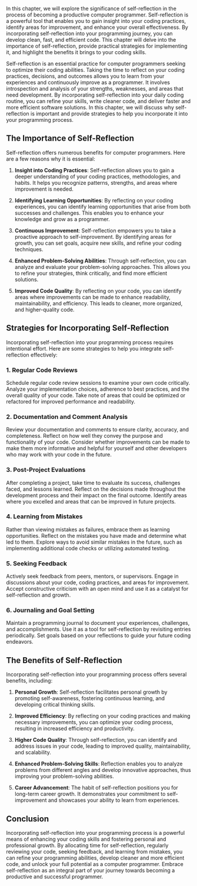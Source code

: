 
In this chapter, we will explore the significance of self-reflection in the process of becoming a productive computer programmer. Self-reflection is a powerful tool that enables you to gain insight into your coding practices, identify areas for improvement, and enhance your overall effectiveness. By incorporating self-reflection into your programming journey, you can develop clean, fast, and efficient code. This chapter will delve into the importance of self-reflection, provide practical strategies for implementing it, and highlight the benefits it brings to your coding skills.

Self-reflection is an essential practice for computer programmers seeking to optimize their coding abilities. Taking the time to reflect on your coding practices, decisions, and outcomes allows you to learn from your experiences and continuously improve as a programmer. It involves introspection and analysis of your strengths, weaknesses, and areas that need development. By incorporating self-reflection into your daily coding routine, you can refine your skills, write cleaner code, and deliver faster and more efficient software solutions. In this chapter, we will discuss why self-reflection is important and provide strategies to help you incorporate it into your programming process.

**The Importance of Self-Reflection**
-------------------------------------

Self-reflection offers numerous benefits for computer programmers. Here are a few reasons why it is essential:

1. **Insight into Coding Practices**: Self-reflection allows you to gain a deeper understanding of your coding practices, methodologies, and habits. It helps you recognize patterns, strengths, and areas where improvement is needed.

2. **Identifying Learning Opportunities**: By reflecting on your coding experiences, you can identify learning opportunities that arise from both successes and challenges. This enables you to enhance your knowledge and grow as a programmer.

3. **Continuous Improvement**: Self-reflection empowers you to take a proactive approach to self-improvement. By identifying areas for growth, you can set goals, acquire new skills, and refine your coding techniques.

4. **Enhanced Problem-Solving Abilities**: Through self-reflection, you can analyze and evaluate your problem-solving approaches. This allows you to refine your strategies, think critically, and find more efficient solutions.

5. **Improved Code Quality**: By reflecting on your code, you can identify areas where improvements can be made to enhance readability, maintainability, and efficiency. This leads to cleaner, more organized, and higher-quality code.

**Strategies for Incorporating Self-Reflection**
------------------------------------------------

Incorporating self-reflection into your programming process requires intentional effort. Here are some strategies to help you integrate self-reflection effectively:

### **1. Regular Code Reviews**

Schedule regular code review sessions to examine your own code critically. Analyze your implementation choices, adherence to best practices, and the overall quality of your code. Take note of areas that could be optimized or refactored for improved performance and readability.

### **2. Documentation and Comment Analysis**

Review your documentation and comments to ensure clarity, accuracy, and completeness. Reflect on how well they convey the purpose and functionality of your code. Consider whether improvements can be made to make them more informative and helpful for yourself and other developers who may work with your code in the future.

### **3. Post-Project Evaluations**

After completing a project, take time to evaluate its success, challenges faced, and lessons learned. Reflect on the decisions made throughout the development process and their impact on the final outcome. Identify areas where you excelled and areas that can be improved in future projects.

### **4. Learning from Mistakes**

Rather than viewing mistakes as failures, embrace them as learning opportunities. Reflect on the mistakes you have made and determine what led to them. Explore ways to avoid similar mistakes in the future, such as implementing additional code checks or utilizing automated testing.

### **5. Seeking Feedback**

Actively seek feedback from peers, mentors, or supervisors. Engage in discussions about your code, coding practices, and areas for improvement. Accept constructive criticism with an open mind and use it as a catalyst for self-reflection and growth.

### **6. Journaling and Goal Setting**

Maintain a programming journal to document your experiences, challenges, and accomplishments. Use it as a tool for self-reflection by revisiting entries periodically. Set goals based on your reflections to guide your future coding endeavors.

**The Benefits of Self-Reflection**
-----------------------------------

Incorporating self-reflection into your programming process offers several benefits, including:

1. **Personal Growth**: Self-reflection facilitates personal growth by promoting self-awareness, fostering continuous learning, and developing critical thinking skills.

2. **Improved Efficiency**: By reflecting on your coding practices and making necessary improvements, you can optimize your coding process, resulting in increased efficiency and productivity.

3. **Higher Code Quality**: Through self-reflection, you can identify and address issues in your code, leading to improved quality, maintainability, and scalability.

4. **Enhanced Problem-Solving Skills**: Reflection enables you to analyze problems from different angles and develop innovative approaches, thus improving your problem-solving abilities.

5. **Career Advancement**: The habit of self-reflection positions you for long-term career growth. It demonstrates your commitment to self-improvement and showcases your ability to learn from experiences.

Conclusion
----------

Incorporating self-reflection into your programming process is a powerful means of enhancing your coding skills and fostering personal and professional growth. By allocating time for self-reflection, regularly reviewing your code, seeking feedback, and learning from mistakes, you can refine your programming abilities, develop cleaner and more efficient code, and unlock your full potential as a computer programmer. Embrace self-reflection as an integral part of your journey towards becoming a productive and successful programmer.
